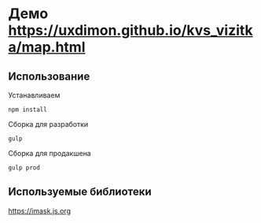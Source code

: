 # Демо https://uxdimon.github.io/kvs_vizitka/map.html

## Использование

Устанавливаем

```
npm install
```

Сборка для разработки

```
gulp
```

Сборка для продакшена

```
gulp prod
```

## Используемые библиотеки

https://imask.js.org
